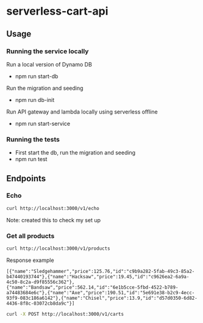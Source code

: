 # serverless-cart-api

## Usage

### Running the service locally
Run a local version of Dynamo DB
- npm run start-db 

Run the migration and seeding
- npm run db-init

Run API gateway and lambda locally using serverless offline
- npm run start-service

### Running the tests
- First start the db, run the migration and seeding
- npm run test

## Endpoints

### Echo

```bash
curl http://localhost:3000/v1/echo
```

Note: created this to check my set up

### Get all products

```bash
curl http://localhost:3000/v1/products
```

Response example
```
[{"name":"Sledgehammer","price":125.76,"id":"c9b9a282-5fab-49c3-85a2-b47440193744"},{"name":"Hacksaw","price":19.45,"id":"c9626ea2-6a9a-4c50-8c2a-d9f85556c362"},{"name":"Bandsaw","price":562.14,"id":"6e1b5cce-5fbd-4522-b789-a74483684e6c"},{"name":"Axe","price":190.51,"id":"5e691e38-b2c9-4ecc-93f9-083c186a6142"},{"name":"Chisel","price":13.9,"id":"d57d0350-6d82-4436-8f8c-03072cb8da9c"}]
```

```bash
curl -X POST http://localhost:3000/v1/carts
```

